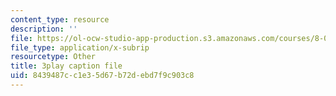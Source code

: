 ```yaml
---
content_type: resource
description: ''
file: https://ol-ocw-studio-app-production.s3.amazonaws.com/courses/8-04-quantum-physics-i-spring-2016/8439487cc1e35d67b72debd7f9c903c8_DvFb-D1zJTA.vtt
file_type: application/x-subrip
resourcetype: Other
title: 3play caption file
uid: 8439487c-c1e3-5d67-b72d-ebd7f9c903c8
---
```

